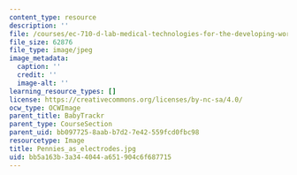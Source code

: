 ```yaml
---
content_type: resource
description: ''
file: /courses/ec-710-d-lab-medical-technologies-for-the-developing-world-spring-2010/bb5a163b3a344044a651904c6f687715_Pennies_as_electrodes.jpg
file_size: 62876
file_type: image/jpeg
image_metadata:
  caption: ''
  credit: ''
  image-alt: ''
learning_resource_types: []
license: https://creativecommons.org/licenses/by-nc-sa/4.0/
ocw_type: OCWImage
parent_title: BabyTrackr
parent_type: CourseSection
parent_uid: bb097725-8aab-b7d2-7e42-559fcd0fbc98
resourcetype: Image
title: Pennies_as_electrodes.jpg
uid: bb5a163b-3a34-4044-a651-904c6f687715
---
```


